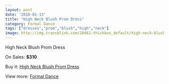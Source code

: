```yaml
---
layout: post
date: '2018-01-13'
title: "High Neck Blush Prom Dress"
category: Formal Dance
tags: ["dresses","prom","blush","high","neck"]
image: http://img.transblink.com/20461-thickbox_default/high-neck-blush-prom-dress.jpg
---
```

High Neck Blush Prom Dress

On Sales: **$310**
<a href="https://www.transblink.com/en/formal-dance/6462-high-neck-blush-prom-dress.html"><amp-img layout="responsive" width="600" height="600" src="//img.transblink.com/20461-thickbox_default/high-neck-blush-prom-dress.jpg" alt="High Neck Blush Prom Dress 0" /></a>
<a href="https://www.transblink.com/en/formal-dance/6462-high-neck-blush-prom-dress.html"><amp-img layout="responsive" width="600" height="600" src="//img.transblink.com/20462-thickbox_default/high-neck-blush-prom-dress.jpg" alt="High Neck Blush Prom Dress 1" /></a>

Buy it: [High Neck Blush Prom Dress](https://www.transblink.com/en/formal-dance/6462-high-neck-blush-prom-dress.html "High Neck Blush Prom Dress")

View more: [Formal Dance](https://www.transblink.com/en/6-formal-dance "Formal Dance")